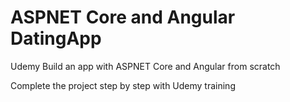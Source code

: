 # ASPNET Core and Angular DatingApp
Udemy Build an app with ASPNET Core and Angular from scratch

Complete the project step by step with Udemy training
